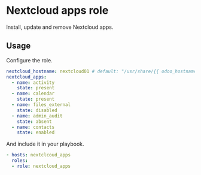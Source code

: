 # Nextcloud apps role

Install, update and remove Nextcloud apps.

## Usage

Configure the role.

```yml
nextcloud_hostname: nextcloud01 # default: "/usr/share/{{ odoo_hostname }}"
nextcloud_apps:
  - name: activity
    state: present
  - name: calendar
    state: present
  - name: files_external
    state: disabled
  - name: admin_audit
    state: absent
  - name: contacts
    state: enabled
```

And include it in your playbook.

```yml
- hosts: nextclcoud_apps
  roles:
  - role: nextcloud_apps
```

